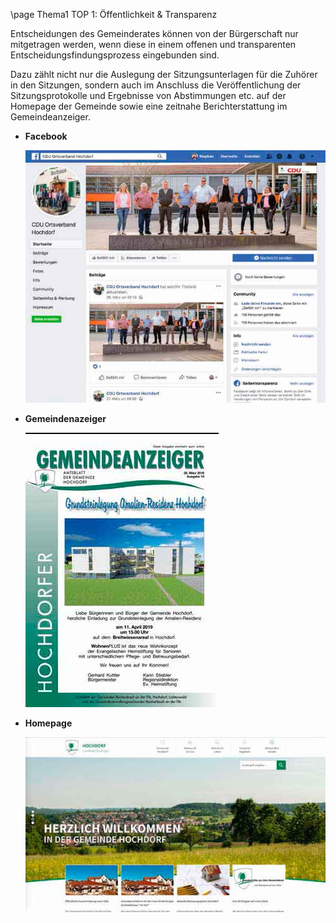 \page Thema1 TOP 1: Öffentlichkeit & Transparenz

Entscheidungen des Gemeinderates können
von der Bürgerschaft nur mitgetragen werden,
wenn diese in einem offenen und transparenten
Entscheidungsfindungsprozess eingebunden
sind.

Dazu zählt nicht nur die Auslegung der Sitzungsunterlagen
für die Zuhörer in den Sitzungen,
sondern auch im Anschluss die Veröffentlichung
der Sitzungsprotokolle und Ergebnisse
von Abstimmungen etc. auf der Homepage der
Gemeinde sowie eine zeitnahe Berichterstattung
im Gemeindeanzeiger.

<div class="tabbed">

- <b class="tab-title">Facebook</b><div class="darkmode_inverted_image">
    ![](Documentation/img/2019/facebook.jpg)
    </div>

- <b class="tab-title">Gemeindenazeiger</b><div class="darkmode_inverted_image">
    ![](Documentation/img/2019/gemeindeanzeiger.jpg)
    </div>

- <b class="tab-title">Homepage</b><div class="darkmode_inverted_image">
    ![](Documentation/img/2019/homepage.jpg)
    </div>

</div>
